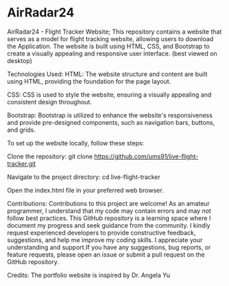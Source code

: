 # AirRadar24
AirRadar24 - Flight Tracker Website; This repository contains a website that serves as a model for flight tracking website, allowing users to download the Application. The website is built using HTML, CSS, and Bootstrap to create a visually appealing and responsive user interface. (best viewed on desktop)

Technologies Used:
HTML: The website structure and content are built using HTML, providing the foundation for the page layout.

CSS: CSS is used to style the website, ensuring a visually appealing and consistent design throughout.

Bootstrap: Bootstrap is utilized to enhance the website's responsiveness and provide pre-designed components, such as navigation bars, buttons, and grids.


To set up the website locally, follow these steps:

Clone the repository: git clone https://github.com/ums91/live-flight-tracker.git

Navigate to the project directory: cd live-flight-tracker

Open the index.html file in your preferred web browser.

Contributions:
Contributions to this project are welcome! 
As an amateur programmer, I understand that my code may contain errors and may not follow best practices. This GitHub repository is a learning space where I document my progress and seek guidance from the community. I kindly request experienced developers to provide constructive feedback, suggestions, and help me improve my coding skills. I appreciate your understanding and support.If you have any suggestions, bug reports, or feature requests, please open an issue or submit a pull request on the GitHub repository.

Credits: The portfolio website is inspired by Dr. Angela Yu
